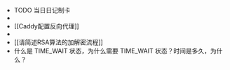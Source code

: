 - TODO  当日日记制卡
-
- [[Caddy配置反向代理]]
-
- [[请简述RSA算法的加解密流程]]
- 什么是 TIME_WAIT 状态，为什么需要 TIME_WAIT 状态？时间是多久，为什么？
